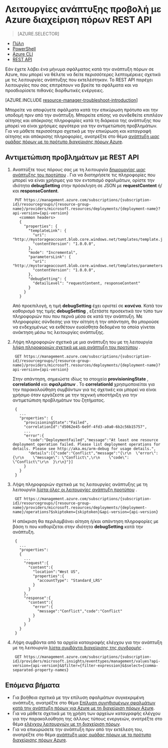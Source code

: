 <properties
   pageTitle="Προβολή λειτουργίες ανάπτυξης με REST API | Microsoft Azure"
   description="Περιγράφει τον τρόπο χρήσης του Azure διαχείριση πόρων REST API για τον εντοπισμό θέματα από διαχειριστή πόρων ανάπτυξης."
   services="azure-resource-manager,virtual-machines"
   documentationCenter=""
   tags="top-support-issue"
   authors="tfitzmac"
   manager="timlt"
   editor="tysonn"/>

<tags
   ms.service="azure-resource-manager"
   ms.devlang="na"
   ms.topic="article"
   ms.tgt_pltfrm="vm-multiple"
   ms.workload="infrastructure"
   ms.date="06/13/2016"
   ms.author="tomfitz"/>

# <a name="view-deployment-operations-with-azure-resource-manager-rest-api"></a>Λειτουργίες ανάπτυξης προβολή με Azure διαχείριση πόρων REST API

> [AZURE.SELECTOR]
- [Πύλη](resource-manager-troubleshoot-deployments-portal.md)
- [PowerShell](resource-manager-troubleshoot-deployments-powershell.md)
- [Azure CLI](resource-manager-troubleshoot-deployments-cli.md)
- [REST API](resource-manager-troubleshoot-deployments-rest.md)

Εάν έχετε λάβει ένα μήνυμα σφάλματος κατά την ανάπτυξη πόρων σε Azure, που μπορεί να θέλετε να δείτε περισσότερες λεπτομέρειες σχετικά με τις λειτουργίες ανάπτυξης που εκτελέστηκαν. Το REST API παρέχει λειτουργίες που σας επιτρέπουν να βρείτε τα σφάλματα και να προσδιορίσετε πιθανές διορθωτικές ενέργειες.

[AZURE.INCLUDE [resource-manager-troubleshoot-introduction](../includes/resource-manager-troubleshoot-introduction.md)]

Μπορείτε να αποφύγετε σφάλματα κατά την επικύρωση πρότυπο και την υποδομή πριν από την ανάπτυξη. Μπορείτε επίσης να συνδεθείτε επιπλέον αίτησης και απόκρισης πληροφορίες κατά τη διάρκεια της ανάπτυξης που μπορεί να είναι χρήσιμες αργότερα για την αντιμετώπιση προβλημάτων. Για να μάθετε περισσότερα σχετικά με την επικύρωση και καταγραφή αίτησης και απόκρισης πληροφορίες, ανατρέξτε στο θέμα [ανάπτυξη μιας ομάδας πόρων με το πρότυπο διαχείρισης πόρων Azure](resource-group-template-deploy-rest.md).

## <a name="troubleshoot-with-rest-api"></a>Αντιμετώπιση προβλημάτων με REST API

1. Αναπτύξτε τους πόρους σας με τη λειτουργία [δημιουργίας μιας ανάπτυξης του προτύπου](https://msdn.microsoft.com/library/azure/dn790564.aspx) . Για να διατηρήσετε τις πληροφορίες που μπορεί να είναι χρήσιμες για τον εντοπισμό σφαλμάτων, ορίστε την ιδιότητα **debugSetting** στην πρόσκληση σε JSON με **requestContent** ή/και **responseContent**. 

        PUT https://management.azure.com/subscriptions/{subscription-id}/resourcegroups/{resource-group-name}/providers/microsoft.resources/deployments/{deployment-name}?api-version={api-version}
          <common headers>
          {
            "properties": {
              "templateLink": {
                "uri": "http://mystorageaccount.blob.core.windows.net/templates/template.json",
                "contentVersion": "1.0.0.0",
              },
              "mode": "Incremental",
              "parametersLink": {
                "uri": "http://mystorageaccount.blob.core.windows.net/templates/parameters.json",
                "contentVersion": "1.0.0.0",      
              },
              "debugSetting": {
                "detailLevel": "requestContent, responseContent"
              }
            }
          }

    Από προεπιλογή, η τιμή **debugSetting** έχει οριστεί σε **κανένα**. Κατά τον καθορισμό της τιμής **debugSetting** , εξετάστε προσεκτικά τον τύπο των πληροφοριών που που περνά μέσα σε κατά την ανάπτυξη. Με πληροφορίες σύνδεσης για την αίτηση ή την απάντηση, θα μπορούσε να ενδεχομένως να εκθέτουν ευαίσθητα δεδομένα τα οποία γίνεται ανάκτηση μέσω τις λειτουργίες ανάπτυξης. 

2. Λήψη πληροφοριών σχετικά με μια ανάπτυξη του με τη λειτουργία [λήψη πληροφοριών σχετικά με μια ανάπτυξη του προτύπου](https://msdn.microsoft.com/library/azure/dn790565.aspx) .

        GET https://management.azure.com/subscriptions/{subscription-id}/resourcegroups/{resource-group-name}/providers/microsoft.resources/deployments/{deployment-name}?api-version={api-version}

    Στην απάντηση, σημειώστε ιδίως τα στοιχεία **provisioningState** , **correlationId** και **σφαλμάτων** . Το **correlationId** χρησιμοποιείται για την παρακολούθηση συμβάντων για τις σχετικές και μπορεί να είναι χρήσιμο όταν εργάζεστε με την τεχνική υποστήριξη για την αντιμετώπιση προβλημάτων του ζητήματος.
    
        { 
          ...
          "properties": {
            "provisioningState":"Failed",
            "correlationId":"d5062e45-6e9f-4fd3-a0a0-6b2c56b15757",
            ...
            "error":{
              "code":"DeploymentFailed","message":"At least one resource deployment operation failed. Please list deployment operations for details. Please see http://aka.ms/arm-debug for usage details.",
              "details":[{"code":"Conflict","message":"{\r\n  \"error\": {\r\n    \"message\": \"Conflict\",\r\n    \"code\": \"Conflict\"\r\n  }\r\n}"}]
            }  
          }
        }

3. Λήψη πληροφοριών σχετικά με τις λειτουργίες ανάπτυξης με τη λειτουργία [λίστα όλες οι λειτουργίες ανάπτυξη προτύπου](https://msdn.microsoft.com/library/azure/dn790518.aspx) . 

        GET https://management.azure.com/subscriptions/{subscription-id}/resourcegroups/{resource-group-name}/providers/microsoft.resources/deployments/{deployment-name}/operations?$skiptoken={skiptoken}&api-version={api-version}

    Η απόκριση θα περιλαμβάνει αίτηση ή/και απάντηση πληροφορίες με βάση τι που καθορίζεται στην ιδιότητα **debugSetting** κατά την ανάπτυξη.
    
        {
          ...
          "properties": 
          {
            ...
            "request":{
              "content":{
                "location":"West US",
                "properties":{
                  "accountType": "Standard_LRS"
                }
              }
            },
            "response":{
              "content":{
                "error":{
                  "message":"Conflict","code":"Conflict"
                }
              }
            }
          }
        }

4. Λήψη συμβάντα από τα αρχεία καταγραφής ελέγχου για την ανάπτυξη με τη λειτουργία [λίστα συμβάντα διαχείρισης της συνδρομής](https://msdn.microsoft.com/library/azure/dn931934.aspx) .

        GET https://management.azure.com/subscriptions/{subscription-id}/providers/microsoft.insights/eventtypes/management/values?api-version={api-version}&$filter={filter-expression}&$select={comma-separated-property-names}


## <a name="next-steps"></a>Επόμενα βήματα

- Για βοήθεια σχετικά με την επίλυση σφαλμάτων συγκεκριμένη ανάπτυξη, ανατρέξτε στο θέμα [Επίλυση συνηθισμένων σφαλμάτων κατά την ανάπτυξη πόρων για Azure με τη διαχείριση πόρων Azure](resource-manager-common-deployment-errors.md).
- Για να μάθετε σχετικά με τη χρήση των αρχείων καταγραφής ελέγχου για την παρακολούθηση της άλλους τύπους ενεργειών, ανατρέξτε στο θέμα [ελέγχου λειτουργιών με τη διαχείριση πόρων](resource-group-audit.md).
- Για να επικυρώσετε την ανάπτυξη πριν από την εκτέλεση του, ανατρέξτε στο θέμα [ανάπτυξη μιας ομάδας πόρων με το πρότυπο διαχείρισης πόρων Azure](resource-group-template-deploy.md).
